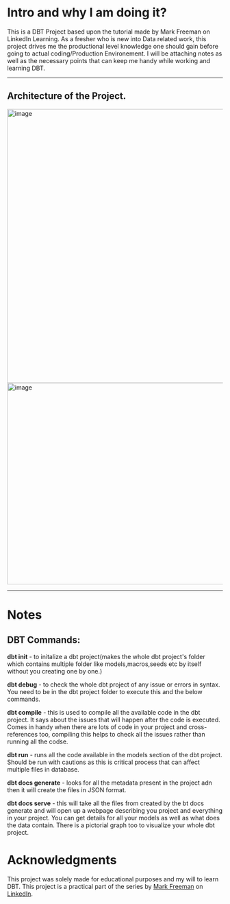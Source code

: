 # Intro and why I am doing it?
This is a DBT Project based upon the tutorial made by Mark Freeman on LinkedIn Learning. As a fresher who is new into Data related work, this project drives me the productional level knowledge one should gain before going to actual coding/Production Environement. 
I will be attaching notes as well as the necessary points that can keep me handy while working and learning DBT.

<hr>

## Architecture of the Project.

<img width="1141" height="639" alt="image" src="https://github.com/user-attachments/assets/71e19848-1db5-4212-a403-3045aedf41f5" />


<img width="913" height="470" alt="image" src="https://github.com/user-attachments/assets/bd256029-5cc1-4160-9359-dd94916a55dd" />

<hr>

# Notes
## DBT Commands: 

**dbt init** - to initalize a dbt project(makes the whole dbt project's folder which contains multiple folder like models,macros,seeds etc by itself without you creating one by one.)

**dbt debug** - to check the whole dbt project of any issue or errors in syntax. You need to be in the dbt project folder to execute this and the below commands.

**dbt compile** - this is used to compile all the available code in the dbt project. It says about the issues that will happen after the code is executed. Comes in handy when there are lots of code in your project and cross-references too, compiling this helps to check all the issues rather than running all the codse.

**dbt run** - runs all the code available in the models section of the dbt project. Should be run with cautions as this is critical process that can affect multiple files in database.

**dbt docs generate** - looks for all the metadata present in the project adn then it will create the files in JSON format.

**dbt docs serve** - this will take all the files from created by the bt docs generate and will open up a webpage describing you project and everything in your project. You can get details for all your models as well as what does the data contain. There is a pictorial graph too to visualize your whole dbt project.

# Acknowledgments

This project was solely made for educational purposes and my will to learn DBT. This project is a practical part of the series by [Mark Freeman](https://www.linkedin.com/in/mafreeman2/) on [LinkedIn](https://www.linkedin.com/learning-login/share?account=2154233&forceAccount=false&redirect=https%3A%2F%2Fwww.linkedin.com%2Flearning%2Fdata-engineering-with-dbt%3Ftrk%3Dshare_ent_url%26shareId%3DbVDhiv1CQfWyoe6ipZnG5w%253D%253D).
